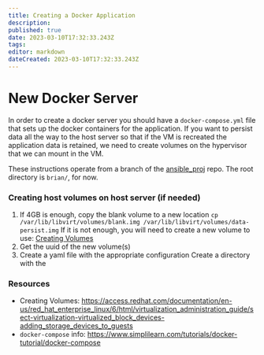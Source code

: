 ```yaml
---
title: Creating a Docker Application
description: 
published: true
date: 2023-03-10T17:32:33.243Z
tags: 
editor: markdown
dateCreated: 2023-03-10T17:32:33.243Z
---
```


# New Docker Server

In order to create a docker server you should have a `docker-compose.yml` file that sets up the docker containers for the application. If you want to persist data all the way to the host server so that if the VM is recreated the application data is retained, we need to create volumes on the hypervisor that we can mount in the VM.

These instructions operate from a branch of the [ansible_proj](https://github.com/BCStudentSoftwareDevTeam/ansible_proj/tree/create-base-vms) repo. The root directory is `brian/`, for now.

### Creating host volumes on host server (if needed)
1. If 4GB is enough, copy the blank volume to a new location
`cp /var/lib/libvirt/volumes/blank.img /var/lib/libvirt/volumes/data-persist.img`
If it is not enough, you will need to create a new volume to use: [Creating Volumes](https://access.redhat.com/documentation/en-us/red_hat_enterprise_linux/6/html/virtualization_administration_guide/sect-virtualization-virtualized_block_devices-adding_storage_devices_to_guests)
2. Get the uuid of the new volume(s)
1. Create a yaml file with the appropriate configuration 
Create a directory with the 



### Resources
- Creating Volumes:  https://access.redhat.com/documentation/en-us/red_hat_enterprise_linux/6/html/virtualization_administration_guide/sect-virtualization-virtualized_block_devices-adding_storage_devices_to_guests
- `docker-compose` info: https://www.simplilearn.com/tutorials/docker-tutorial/docker-compose